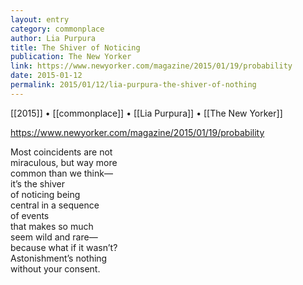 ```yaml
---
layout: entry
category: commonplace
author: Lia Purpura
title: The Shiver of Noticing
publication: The New Yorker
link: https://www.newyorker.com/magazine/2015/01/19/probability
date: 2015-01-12
permalink: 2015/01/12/lia-purpura-the-shiver-of-nothing
---
```


[[2015]] • [[commonplace]] • [[Lia Purpura]] • [[The New Yorker]] 

https://www.newyorker.com/magazine/2015/01/19/probability

Most coincidents are not
<br>miraculous, but way more
<br>common than we think—
<br>it’s the shiver
<br>of noticing being
<br>central in a sequence
<br>of events
<br>that makes so much
<br>seem wild and rare—
<br>because what if it wasn’t?
<br>Astonishment’s nothing
<br>without your consent.